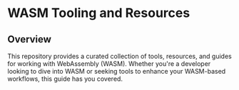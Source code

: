 # WASM Tooling and Resources

## Overview

This repository provides a curated collection of tools, resources, and guides for working with WebAssembly (WASM). Whether you're a developer looking to dive into WASM or seeking tools to enhance your WASM-based workflows, this guide has you covered.